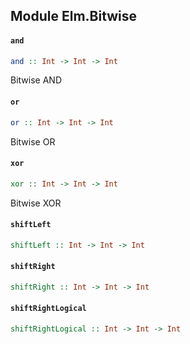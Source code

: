 ## Module Elm.Bitwise

#### `and`

``` purescript
and :: Int -> Int -> Int
```

Bitwise AND 

#### `or`

``` purescript
or :: Int -> Int -> Int
```

Bitwise OR 

#### `xor`

``` purescript
xor :: Int -> Int -> Int
```

Bitwise XOR 

#### `shiftLeft`

``` purescript
shiftLeft :: Int -> Int -> Int
```

#### `shiftRight`

``` purescript
shiftRight :: Int -> Int -> Int
```

#### `shiftRightLogical`

``` purescript
shiftRightLogical :: Int -> Int -> Int
```


